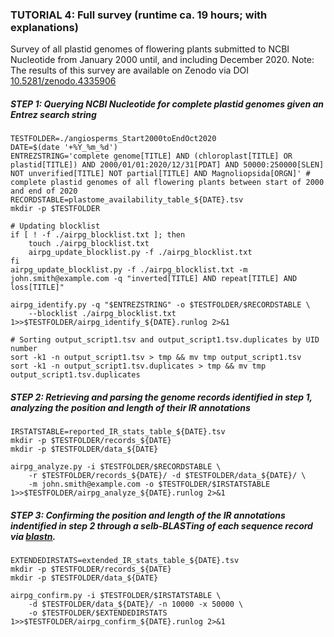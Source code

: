 ### TUTORIAL 4: Full survey (runtime ca. 19 hours; with explanations)
Survey of all plastid genomes of flowering plants submitted to NCBI Nucleotide from January 2000 until, and including December 2020. Note: The results of this survey are available on Zenodo via DOI [10.5281/zenodo.4335906](https://zenodo.org/record/4335906)

##### STEP 1: Querying NCBI Nucleotide for complete plastid genomes given an Entrez search string
```
TESTFOLDER=./angiosperms_Start2000toEndOct2020
DATE=$(date '+%Y_%m_%d')
ENTREZSTRING='complete genome[TITLE] AND (chloroplast[TITLE] OR plastid[TITLE]) AND 2000/01/01:2020/12/31[PDAT] AND 50000:250000[SLEN] NOT unverified[TITLE] NOT partial[TITLE] AND Magnoliopsida[ORGN]' # complete plastid genomes of all flowering plants between start of 2000 and end of 2020
RECORDSTABLE=plastome_availability_table_${DATE}.tsv
mkdir -p $TESTFOLDER

# Updating blocklist
if [ ! -f ./airpg_blocklist.txt ]; then
    touch ./airpg_blocklist.txt
    airpg_update_blocklist.py -f ./airpg_blocklist.txt
fi
airpg_update_blocklist.py -f ./airpg_blocklist.txt -m john.smith@example.com -q "inverted[TITLE] AND repeat[TITLE] AND loss[TITLE]"

airpg_identify.py -q "$ENTREZSTRING" -o $TESTFOLDER/$RECORDSTABLE \
    --blocklist ./airpg_blocklist.txt 1>>$TESTFOLDER/airpg_identify_${DATE}.runlog 2>&1

# Sorting output_script1.tsv and output_script1.tsv.duplicates by UID number
sort -k1 -n output_script1.tsv > tmp && mv tmp output_script1.tsv
sort -k1 -n output_script1.tsv.duplicates > tmp && mv tmp output_script1.tsv.duplicates
```

##### STEP 2: Retrieving and parsing the genome records identified in step 1, analyzing the position and length of their IR annotations
```
IRSTATSTABLE=reported_IR_stats_table_${DATE}.tsv
mkdir -p $TESTFOLDER/records_${DATE}
mkdir -p $TESTFOLDER/data_${DATE}

airpg_analyze.py -i $TESTFOLDER/$RECORDSTABLE \
    -r $TESTFOLDER/records_${DATE}/ -d $TESTFOLDER/data_${DATE}/ \
    -m john.smith@example.com -o $TESTFOLDER/$IRSTATSTABLE 1>>$TESTFOLDER/airpg_analyze_${DATE}.runlog 2>&1
```

##### STEP 3: Confirming the position and length of the IR annotations indentified in step 2 through a selb-BLASTing of each sequence record via [blastn](https://www.ncbi.nlm.nih.gov/books/NBK279690/).
```
EXTENDEDIRSTATS=extended_IR_stats_table_${DATE}.tsv
mkdir -p $TESTFOLDER/records_${DATE}
mkdir -p $TESTFOLDER/data_${DATE}

airpg_confirm.py -i $TESTFOLDER/$IRSTATSTABLE \
    -d $TESTFOLDER/data_${DATE}/ -n 10000 -x 50000 \
    -o $TESTFOLDER/$EXTENDEDIRSTATS 1>>$TESTFOLDER/airpg_confirm_${DATE}.runlog 2>&1
```
